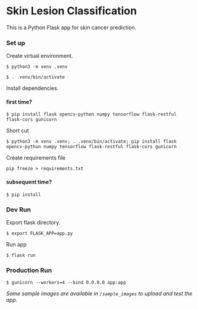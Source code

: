 # Skin Lesion Classification

This is a Python Flask app for skin cancer prediction.

### Set up

Create virtual environment.

```
$ python3 -m venv .venv
```

```
$ . .venv/bin/activate
```

Install dependencies.

#### first time?

```
$ pip install flask opencv-python numpy tensorflow flask-restful flask-cors gunicorn
```

Short cut

```
$ python3 -m venv .venv; . .venv/bin/activate; pip install flask opencv-python numpy tensorflow flask-restful flask-cors gunicorn
```
Create requirements file
```
pip freeze > requirements.txt
```

#### subsequent time?

```
$ pip install
```

### Dev Run

Export flask directory.

```
$ export FLASK_APP=app.py
```

Run app

```
$ flask run
```

### Production Run

```
$ gunicorn --workers=4 --bind 0.0.0.0 app:app
```

_Some sample images are available in `/sample_images` to upload and test the app._
